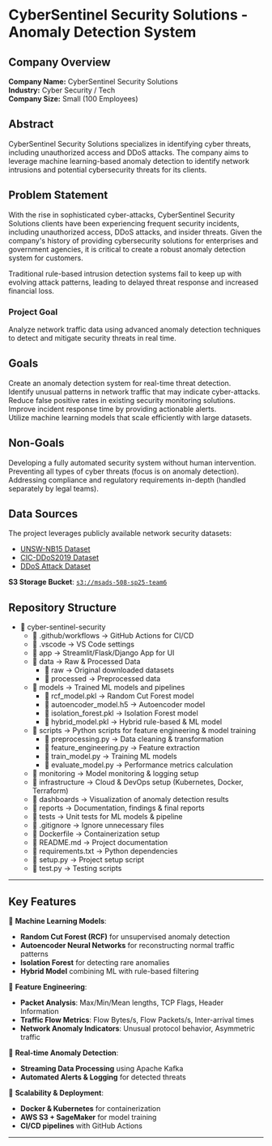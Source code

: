 # CyberSentinel Security Solutions - Anomaly Detection System

## Company Overview  
**Company Name:** CyberSentinel Security Solutions  
**Industry:** Cyber Security / Tech  
**Company Size:** Small (100 Employees)  

## Abstract  
CyberSentinel Security Solutions specializes in identifying cyber threats, including unauthorized access and DDoS attacks. The company aims to leverage machine learning-based anomaly detection to identify network intrusions and potential cybersecurity threats for its clients.

## Problem Statement  
With the rise in sophisticated cyber-attacks, CyberSentinel Security Solutions clients have been experiencing frequent security incidents, including unauthorized access, DDoS attacks, and insider threats. Given the company's history of providing cybersecurity solutions for enterprises and government agencies, it is critical to create a robust anomaly detection system for customers.  

Traditional rule-based intrusion detection systems fail to keep up with evolving attack patterns, leading to delayed threat response and increased financial loss.  

### **Project Goal**  
Analyze network traffic data using advanced anomaly detection techniques to detect and mitigate security threats in real time.

## Goals  
 Create an anomaly detection system for real-time threat detection.  
 Identify unusual patterns in network traffic that may indicate cyber-attacks.  
 Reduce false positive rates in existing security monitoring solutions.  
 Improve incident response time by providing actionable alerts.  
 Utilize machine learning models that scale efficiently with large datasets.  

## Non-Goals  
 Developing a fully automated security system without human intervention.  
 Preventing all types of cyber threats (focus is on anomaly detection).  
 Addressing compliance and regulatory requirements in-depth (handled separately by legal teams).  

## Data Sources  
The project leverages publicly available network security datasets:  
- [UNSW-NB15 Dataset](https://www.kaggle.com/datasets/mrwellsdavid/unsw-nb15/data)  
- [CIC-DDoS2019 Dataset](https://www.kaggle.com/datasets/aymenabb/ddos-evaluation-dataset-cic-ddos2019)  
- [DDoS Attack Dataset](https://www.kaggle.com/datasets/devendra416/ddos-datasets)

 **S3 Storage Bucket**: [`s3://msads-508-sp25-team6`](https://aws.amazon.com/s3/)  

## Repository Structure  

- 📂 cyber-sentinel-security
  - 📂 .github/workflows   → GitHub Actions for CI/CD
  - 📂 .vscode   → VS Code settings
  - 📂 app   → Streamlit/Flask/Django App for UI
  - 📂 data   → Raw & Processed Data
    - 📂 raw   → Original downloaded datasets
    - 📂 processed   → Preprocessed data
  - 📂 models   → Trained ML models and pipelines
    - 📄 rcf_model.pkl   → Random Cut Forest model
    - 📄 autoencoder_model.h5   → Autoencoder model
    - 📄 isolation_forest.pkl   → Isolation Forest model
    - 📄 hybrid_model.pkl   → Hybrid rule-based & ML model
  - 📂 scripts   → Python scripts for feature engineering & model training
    - 📄 preprocessing.py   → Data cleaning & transformation
    - 📄 feature_engineering.py   → Feature extraction
    - 📄 train_model.py   → Training ML models
    - 📄 evaluate_model.py   → Performance metrics calculation
  - 📂 monitoring   → Model monitoring & logging setup
  - 📂 infrastructure   → Cloud & DevOps setup (Kubernetes, Docker, Terraform)
  - 📂 dashboards   → Visualization of anomaly detection results
  - 📂 reports   → Documentation, findings & final reports
  - 📂 tests   → Unit tests for ML models & pipeline
  - 📄 .gitignore   → Ignore unnecessary files
  - 📄 Dockerfile   → Containerization setup
  - 📄 README.md   → Project documentation
  - 📄 requirements.txt   → Python dependencies
  - 📄 setup.py   → Project setup script
  - 📄 test.py   → Testing scripts


---

## **Key Features**
🔹 **Machine Learning Models**:  
- **Random Cut Forest (RCF)** for unsupervised anomaly detection  
- **Autoencoder Neural Networks** for reconstructing normal traffic patterns  
- **Isolation Forest** for detecting rare anomalies  
- **Hybrid Model** combining ML with rule-based filtering  

🔹 **Feature Engineering**:
- **Packet Analysis**: Max/Min/Mean lengths, TCP Flags, Header Information  
- **Traffic Flow Metrics**: Flow Bytes/s, Flow Packets/s, Inter-arrival times  
- **Network Anomaly Indicators**: Unusual protocol behavior, Asymmetric traffic  

🔹 **Real-time Anomaly Detection**:
- **Streaming Data Processing** using Apache Kafka  
- **Automated Alerts & Logging** for detected threats  

🔹 **Scalability & Deployment**:
- **Docker & Kubernetes** for containerization  
- **AWS S3 + SageMaker** for model training  
- **CI/CD pipelines** with GitHub Actions  

---

  
